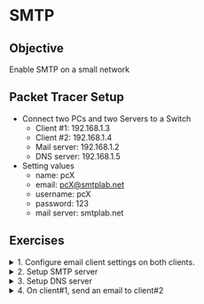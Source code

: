 # SMTP

## Objective

Enable SMTP on a small network

## Packet Tracer Setup

- Connect two PCs and two Servers to a Switch
  - Client #1: 192.168.1.3
  - Client #2: 192.168.1.4
  - Mail server: 192.168.1.2
  - DNS server: 192.168.1.5
- Setting values
  - name: pcX
  - email: pcX@smtplab.net
  - username: pcX
  - password: 123
  - mail server: smtplab.net


## Exercises

<details>
  <summary>1. Configure email client settings on both clients. </summary>

  - Desktop > Email
  - Fill in the fields with the following (PC1):
    - Your Name: pc0
    - email: pc0@smtplab.net
    - incoming mail server: smtplab.net
    - outgoing mail server: smtplab.net
    - username: pc0
    - password: 123
  - Do the same for PC1, except use "PC1"
</details>

<details>
  <summary>2. Setup SMTP server</summary>

  - Turn SMTP on, add domain name "smtplab.net", and add the 2 pcs
  - Services > Email
  - Fill in the fields with the following:
    - SMTP Service: On
    - POP3 Service: On
    - Domain Name: smtplab.net
    - User setup:
      - user: pc0, password: 123
      - user: pc1, password: 123
</details>

<details>
  <summary>3. Setup DNS server</summary>

  - Setup DNS server and add the "smtplab.net" domain name using A record
  - Services > DNS
  - Fill in the fields with the following:
    - DNS Service: On
    - Resource Records Type: A record
    - A Record:
      - Name: smtplab.net
      - IP Address: 192.168.1.2
</details>

<details>
  <summary>4. On client#1, send an email to client#2</summary>

  - Desktop > Email
  - Confirm by checking the inbox
</details>
